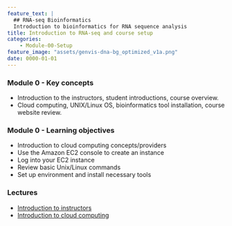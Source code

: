 ```yaml
---
feature_text: |
  ## RNA-seq Bioinformatics
  Introduction to bioinformatics for RNA sequence analysis
title: Introduction to RNA-seq and course setup
categories:
    - Module-00-Setup
feature_image: "assets/genvis-dna-bg_optimized_v1a.png"
date: 0000-01-01
---
```


### Module 0 - Key concepts

* Introduction to the instructors, student introductions, course overview.
* Cloud computing, UNIX/Linux OS, bioinformatics tool installation, course website review.

### Module 0 - Learning objectives

* Introduction to cloud computing concepts/providers
* Use the Amazon EC2 console to create an instance
* Log into your EC2 instance
* Review basic Unix/Linux commands
* Set up environment and install necessary tools

### Lectures

* [Introduction to instructors](https://github.com/griffithlab/rnabio.org/blob/master/assets/lectures/cbw/2024/full/RNASeq_Module0_Introductions.pdf)
* [Introduction to cloud computing](https://github.com/griffithlab/rnabio.org/blob/master/assets/lectures/cbw/2024/full/RNASeq_Module0_CloudComputing.pdf)

